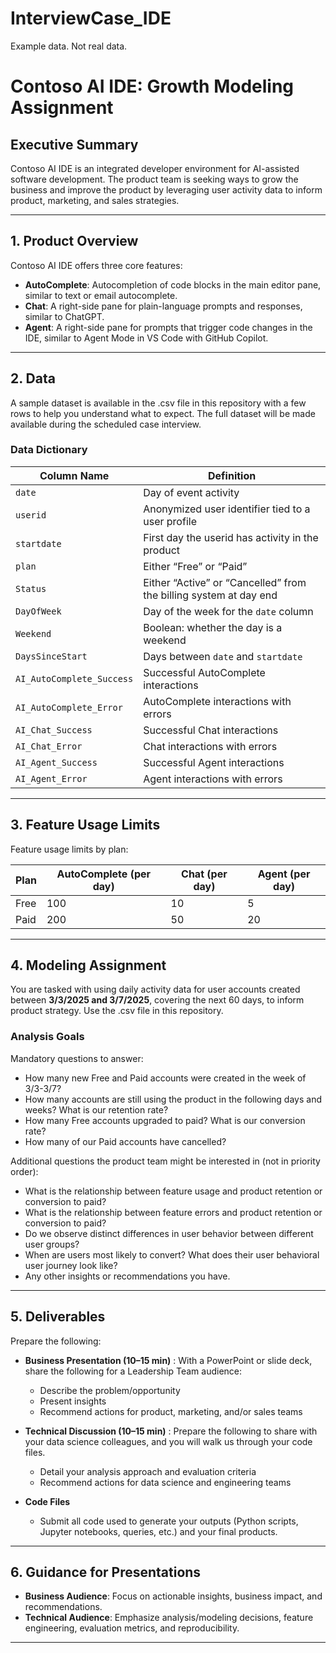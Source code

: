 # InterviewCase_IDE
Example data. Not real data.

# Contoso AI IDE: Growth Modeling Assignment

## Executive Summary

Contoso AI IDE is an integrated developer environment for AI-assisted software development. The product team is seeking ways to grow the business and improve the product by leveraging user activity data to inform product, marketing, and sales strategies.

---

## 1. Product Overview

Contoso AI IDE offers three core features:

- **AutoComplete**: Autocompletion of code blocks in the main editor pane, similar to text or email autocomplete.
- **Chat**: A right-side pane for plain-language prompts and responses, similar to ChatGPT.
- **Agent**: A right-side pane for prompts that trigger code changes in the IDE, similar to Agent Mode in VS Code with GitHub Copilot.

---

## 2. Data

A sample dataset is available in the .csv file in this repository with a few rows to help you understand what to expect. The full dataset will be made available during the scheduled case interview. 

### Data Dictionary

| Column Name                | Definition                                                        |
|----------------------------|-------------------------------------------------------------------|
| `date`                     | Day of event activity                                             |
| `userid`                   | Anonymized user identifier tied to a user profile                 |
| `startdate`                | First day the userid has activity in the product                  |
| `plan`                     | Either “Free” or “Paid”                                           |
| `Status`                   | Either “Active” or “Cancelled” from the billing system at day end |
| `DayOfWeek`                | Day of the week for the `date` column                             |
| `Weekend`                  | Boolean: whether the day is a weekend                             |
| `DaysSinceStart`           | Days between `date` and `startdate`                               |
| `AI_AutoComplete_Success`  | Successful AutoComplete interactions                              |
| `AI_AutoComplete_Error`    | AutoComplete interactions with errors                             |
| `AI_Chat_Success`          | Successful Chat interactions                                      |
| `AI_Chat_Error`            | Chat interactions with errors                                     |
| `AI_Agent_Success`         | Successful Agent interactions                                     |
| `AI_Agent_Error`           | Agent interactions with errors                                    |

---

## 3. Feature Usage Limits

Feature usage limits by plan:

| Plan   | AutoComplete (per day) | Chat (per day) | Agent (per day) |
|--------|------------------------|----------------|-----------------|
| Free   | 100                    | 10             | 5               |
| Paid   | 200                    | 50             | 20              |

---

## 4. Modeling Assignment

You are tasked with using daily activity data for user accounts created between **3/3/2025 and 3/7/2025**, covering the next 60 days, to inform product strategy. Use the .csv file in this repository.

### Analysis Goals
Mandatory questions to answer: 
- How many new Free and Paid accounts were created in the week of 3/3-3/7?
- How many accounts are still using the product in the following days and weeks? What is our retention rate?
- How many Free accounts upgraded to paid? What is our conversion rate?
- How many of our Paid accounts have cancelled?

Additional questions the product team might be interested in (not in priority order):
- What is the relationship between feature usage and product retention or conversion to paid?
- What is the relationship between feature errors and product retention or conversion to paid?
- Do we observe distinct differences in user behavior between different user groups?
- When are users most likely to convert? What does their user behavioral user journey look like?
- Any other insights or recommendations you have.

---

## 5. Deliverables

Prepare the following:

- **Business Presentation (10–15 min)** : With a PowerPoint or slide deck, share the following for a Leadership Team audience: 
  - Describe the problem/opportunity
  - Present insights
  - Recommend actions for product, marketing, and/or sales teams

- **Technical Discussion (10–15 min)** : Prepare the following to share with your data science colleagues, and you will walk us through your code files.
  - Detail your analysis approach and evaluation criteria
  - Recommend actions for data science and engineering teams

- **Code Files**
  - Submit all code used to generate your outputs (Python scripts, Jupyter notebooks, queries, etc.) and your final products.

---

## 6. Guidance for Presentations

- **Business Audience**: Focus on actionable insights, business impact, and recommendations.
- **Technical Audience**: Emphasize analysis/modeling decisions, feature engineering, evaluation metrics, and reproducibility.

---
